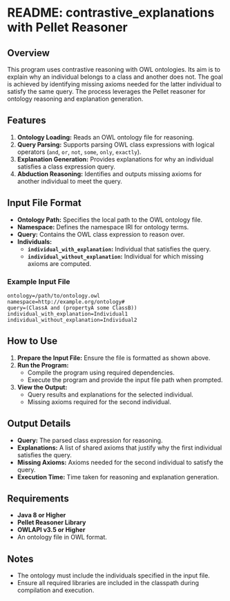 # README: contrastive_explanations with Pellet Reasoner
## Overview
This program uses contrastive reasoning with OWL ontologies. Its aim is to explain why an individual belongs to a class and another does not. The goal is achieved by identifying missing axioms needed for the latter individual to satisfy the same query. The process leverages the Pellet reasoner for ontology reasoning and explanation generation.

## Features
1. **Ontology Loading:** Reads an OWL ontology file for reasoning.
2. **Query Parsing:** Supports parsing OWL class expressions with logical operators (`and`, `or`, `not`, `some`, `only`, `exactly`).
3. **Explanation Generation:** Provides explanations for why an individual satisfies a class expression query.
4. **Abduction Reasoning:** Identifies and outputs missing axioms for another individual to meet the query.

## Input File Format
- **Ontology Path:** Specifies the local path to the OWL ontology file.
- **Namespace:** Defines the namespace IRI for ontology terms.
- **Query:** Contains the OWL class expression to reason over.
- **Individuals:**
  - **`individual_with_explanation`:** Individual that satisfies the query.
  - **`individual_without_explanation`:** Individual for which missing axioms are computed.

### Example Input File
```
ontology=/path/to/ontology.owl
namespace=http://example.org/ontology#
query=(ClassA and (propertyA some ClassB))
individual_with_explanation=Individual1
individual_without_explanation=Individual2
```

## How to Use
1. **Prepare the Input File:** Ensure the file is formatted as shown above.
2. **Run the Program:**
   - Compile the program using required dependencies.
   - Execute the program and provide the input file path when prompted.
3. **View the Output:**
   - Query results and explanations for the selected individual.
   - Missing axioms required for the second individual.

## Output Details
- **Query:** The parsed class expression for reasoning.
- **Explanations:** A list of shared axioms that justify why the first individual satisfies the query.
- **Missing Axioms:** Axioms needed for the second individual to satisfy the query.
- **Execution Time:** Time taken for reasoning and explanation generation.

## Requirements
- **Java 8 or Higher**
- **Pellet Reasoner Library**
- **OWLAPI v3.5 or Higher**
- An ontology file in OWL format.

## Notes
- The ontology must include the individuals specified in the input file.
- Ensure all required libraries are included in the classpath during compilation and execution.
